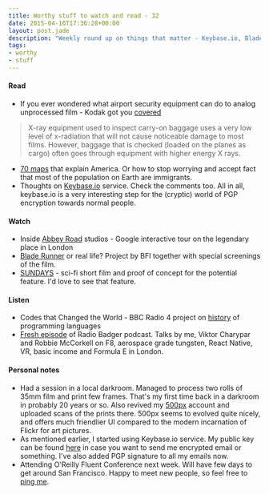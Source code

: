 ```yaml
---
title: Worthy stuff to watch and read - 32
date: 2015-04-16T17:36:28+00:00
layout: post.jade
description: "Weekly round up on things that matter - Keybase.io, Blade Runner, getting analog film through the airport security checks, sci-fi and Fluent Conference next week."
tags:
- worthy
- stuff
---
```


#### Read

* If you ever wondered what airport security equipment can do to analog unprocessed film - Kodak got you [covered](http://wwwuk.kodak.com/global/en/service/tib/tib5201.shtml)

>X-ray equipment used to inspect carry-on baggage uses a very low level of x-radiation that will not cause noticeable damage to most films. However, baggage that is checked (loaded on the planes as cargo) often goes through equipment with higher energy X rays.

* [70 maps](http://www.vox.com/2015/2/17/7917165/maps-that-explain-america) that explain America. Or how to stop worrying and accept fact that most of the population on Earth are immigrants.
* Thoughts on [Keybase.io](http://blog.lrdesign.com/2014/03/thoughts-on-keybase-io/) service. Check the comments too. All in all, keybase.io is a very interesting step for the (cryptic) world of PGP encryption towards normal people.

#### Watch

* Inside [Abbey Road](https://insideabbeyroad.withgoogle.com/en) studios - Google interactive tour on the legendary place in London
* [Blade Runner](http://www.bfi.org.uk/features/blade-runner-or-real-life) or real life? Project by BFI together with special screenings of the film.
* [SUNDAYS](https://vimeo.com/122325664) - sci-fi short film and proof of concept for the potential feature. I'd love to see that feature.

#### Listen

* Codes that Changed the World - BBC Radio 4 project on [history](http://www.bbc.co.uk/programmes/b05qqhqp/episodes/guide) of programming languages
* [Fresh episode](http://radiobadger.com/posts/2015-04-13.html) of Radio Badger podcast. Talks by me, Viktor Charypar and Robbie McCorkell on F8, aerospace grade tungsten, React Native, VR, basic income and Formula E in London.

#### Personal notes

* Had a session in a local darkroom. Managed to process two rolls of 35mm film and print few frames. That's my first time back in a darkroom in probably 20 years or so. Also revived my [500px](https://500px.com/AlexanderSavin) account and uploaded scans of the prints there. 500px seems to evolved quite nicely, and offers much friendlier UI compared to the modern incarnation of Flickr for art pictures.
* As mentioned earlier, I started using Keybase.io service. My public key can be found [here](https://keybase.io/alexsavin) in case you want to send me encrypted email or something. I've also added PGP signature to all my emails now.
* Attending O'Reilly Fluent Conference next week. Will have few days to get around San Francisco. Happy to meet new people, so feel free to [ping me](https://twitter.com/karismafilms).

